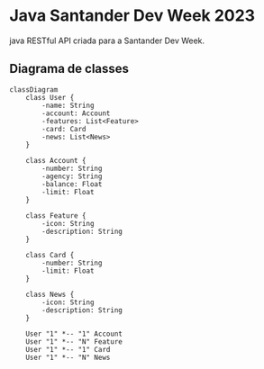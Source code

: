# Java Santander Dev Week 2023
java RESTful API criada para a Santander Dev Week.

## Diagrama de classes

```mermaid
classDiagram
    class User {
        -name: String
        -account: Account
        -features: List<Feature>
        -card: Card
        -news: List<News>
    }

    class Account {
        -number: String
        -agency: String
        -balance: Float
        -limit: Float
    }

    class Feature {
        -icon: String
        -description: String
    }

    class Card {
        -number: String
        -limit: Float
    }

    class News {
        -icon: String
        -description: String
    }

    User "1" *-- "1" Account 
    User "1" *-- "N" Feature 
    User "1" *-- "1" Card 
    User "1" *-- "N" News 

```
